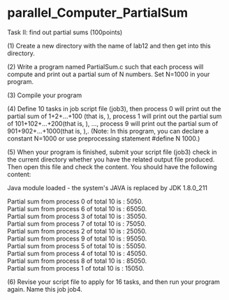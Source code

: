 # parallel_Computer_PartialSum
Task II: find out partial sums (100points)

(1)	Create a new directory with the name of lab12 and then get into this directory. 

(2)	Write a program named PartialSum.c such that each process will compute and print out a partial sum of N numbers. Set N=1000 in your program.

(3)	Compile your program

(4)	Define 10 tasks in job script file (job3), then process 0 will print out the partial sum of 1+2+…+100 (that is, ), process 1 will print out the partial sum of 101+102+…+200(that is,  ), …, process 9 will print out the partial sum of 901+902+…+1000(that is,  ),.
(Note: In this program, you can declare a constant N=1000 or use preprocessing statement #define N 1000.)

(5)	When your program is finished, submit your script file (job3) check in the current directory whether you have the related output file produced. Then open this file and check the content. You should have the following content:

Java module loaded - the system's JAVA is replaced by JDK 1.8.0_211

Partial sum from process 0 of total 10 is : 5050.<br>
Partial sum from process 6 of total 10 is : 65050.<br>
Partial sum from process 3 of total 10 is : 35050.<br>
Partial sum from process 7 of total 10 is : 75050.<br>
Partial sum from process 2 of total 10 is : 25050.<br>
Partial sum from process 9 of total 10 is : 95050.<br>
Partial sum from process 5 of total 10 is : 55050.<br>
Partial sum from process 4 of total 10 is : 45050.<br>
Partial sum from process 8 of total 10 is : 85050.<br>
Partial sum from process 1 of total 10 is : 15050.<br>

(6)	Revise your script file to apply for 16 tasks, and then run your program again. Name this job job4.

